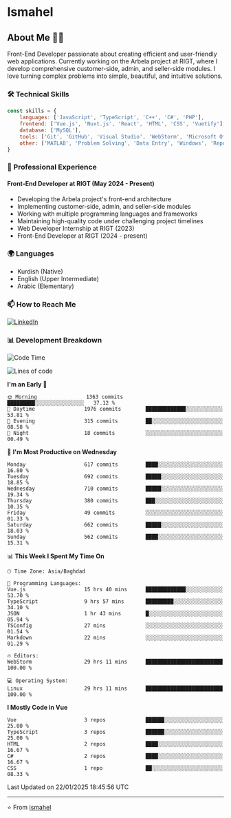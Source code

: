 # Ismahel

## About Me 👨‍💻
Front-End Developer passionate about creating efficient and user-friendly web applications. Currently working on the Arbela project at RIGT, where I develop comprehensive customer-side, admin, and seller-side modules. I love turning complex problems into simple, beautiful, and intuitive solutions.

### 🛠️ Technical Skills
```javascript
const skills = {
    languages: ['JavaScript', 'TypeScript', 'C++', 'C#', 'PHP'],
    frontend: ['Vue.js', 'Nuxt.js', 'React', 'HTML', 'CSS', 'Vuetify'],
    database: ['MySQL'],
    tools: ['Git', 'GitHub', 'Visual Studio', 'WebStorm', 'Microsoft Office'],
    other: ['MATLAB', 'Problem Solving', 'Data Entry', 'Windows', 'Reporting']
}
```

### 💼 Professional Experience
#### Front-End Developer at RIGT (May 2024 - Present)
- Developing the Arbela project's front-end architecture
- Implementing customer-side, admin, and seller-side modules
- Working with multiple programming languages and frameworks
- Maintaining high-quality code under challenging project timelines
- Web Developer Internship at RIGT (2023)
- Front-End Developer at RIGT (2024 - present)

### 🌍 Languages
- Kurdish (Native)
- English (Upper Intermediate)
- Arabic (Elementary)

### 📫 How to Reach Me
[![LinkedIn](https://img.shields.io/badge/LinkedIn-0077B5?style=for-the-badge&logo=linkedin&logoColor=white)](https://linkedin.com/in/ismahel-zero-1053b4228)

### 📊 Development Breakdown
<!--START_SECTION:waka-->
![Code Time](http://img.shields.io/badge/Code%20Time-646%20hrs%2032%20mins-blue)

![Lines of code](https://img.shields.io/badge/From%20Hello%20World%20I%27ve%20Written-4.6%20million%20lines%20of%20code-blue)

**I'm an Early 🐤** 

```text
🌞 Morning                1363 commits        █████████░░░░░░░░░░░░░░░░   37.12 % 
🌆 Daytime                1976 commits        █████████████░░░░░░░░░░░░   53.81 % 
🌃 Evening                315 commits         ██░░░░░░░░░░░░░░░░░░░░░░░   08.58 % 
🌙 Night                  18 commits          ░░░░░░░░░░░░░░░░░░░░░░░░░   00.49 % 
```
📅 **I'm Most Productive on Wednesday** 

```text
Monday                   617 commits         ████░░░░░░░░░░░░░░░░░░░░░   16.80 % 
Tuesday                  692 commits         █████░░░░░░░░░░░░░░░░░░░░   18.85 % 
Wednesday                710 commits         █████░░░░░░░░░░░░░░░░░░░░   19.34 % 
Thursday                 380 commits         ███░░░░░░░░░░░░░░░░░░░░░░   10.35 % 
Friday                   49 commits          ░░░░░░░░░░░░░░░░░░░░░░░░░   01.33 % 
Saturday                 662 commits         █████░░░░░░░░░░░░░░░░░░░░   18.03 % 
Sunday                   562 commits         ████░░░░░░░░░░░░░░░░░░░░░   15.31 % 
```


📊 **This Week I Spent My Time On** 

```text
🕑︎ Time Zone: Asia/Baghdad

💬 Programming Languages: 
Vue.js                   15 hrs 40 mins      █████████████░░░░░░░░░░░░   53.70 % 
TypeScript               9 hrs 57 mins       █████████░░░░░░░░░░░░░░░░   34.10 % 
JSON                     1 hr 43 mins        █░░░░░░░░░░░░░░░░░░░░░░░░   05.94 % 
TSConfig                 27 mins             ░░░░░░░░░░░░░░░░░░░░░░░░░   01.54 % 
Markdown                 22 mins             ░░░░░░░░░░░░░░░░░░░░░░░░░   01.29 % 

🔥 Editors: 
WebStorm                 29 hrs 11 mins      █████████████████████████   100.00 % 

💻 Operating System: 
Linux                    29 hrs 11 mins      █████████████████████████   100.00 % 
```

**I Mostly Code in Vue** 

```text
Vue                      3 repos             ██████░░░░░░░░░░░░░░░░░░░   25.00 % 
TypeScript               3 repos             ██████░░░░░░░░░░░░░░░░░░░   25.00 % 
HTML                     2 repos             ████░░░░░░░░░░░░░░░░░░░░░   16.67 % 
C#                       2 repos             ████░░░░░░░░░░░░░░░░░░░░░   16.67 % 
CSS                      1 repo              ██░░░░░░░░░░░░░░░░░░░░░░░   08.33 % 
```




 Last Updated on 22/01/2025 18:45:56 UTC
<!--END_SECTION:waka-->

---
⭐️ From [ismahel](https://github.com/ismahelZero)
